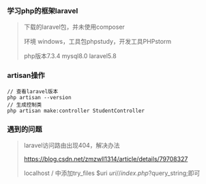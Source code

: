 ### 学习php的框架laravel
> 下载的laravel包，并未使用composer
>
> 环境 windows，工具包phpstudy，开发工具PHPstorm
>
> php版本7.3.4 mysql8.0 laravel5.8
>



### artisan操作




```
// 查看laravel版本
php artisan --version
// 生成控制类
php artisan make:controller StudentController
```



### 遇到的问题 
> laravel访问路由出现404，解决办法
> 
> https://blog.csdn.net/zmzwll1314/article/details/79708327
> 
> localhost / 中添加try_files $uri $uri/ /index.php?$query_string;即可
